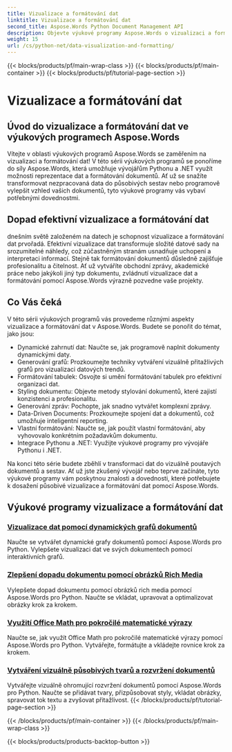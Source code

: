 ```yaml
---
title: Vizualizace a formátování dat
linktitle: Vizualizace a formátování dat
second_title: Aspose.Words Python Document Management API
description: Objevte výukové programy Aspose.Words o vizualizaci a formátování dat v Pythonu a .NET. Naučte se efektivně prezentovat data, vytvářet úžasné sestavy a programově formátovat dokumenty.
weight: 15
url: /cs/python-net/data-visualization-and-formatting/
---
```


{{< blocks/products/pf/main-wrap-class >}}
{{< blocks/products/pf/main-container >}}
{{< blocks/products/pf/tutorial-page-section >}}

# Vizualizace a formátování dat


## Úvod do vizualizace a formátování dat ve výukových programech Aspose.Words

Vítejte v oblasti výukových programů Aspose.Words se zaměřením na vizualizaci a formátování dat! V této sérii výukových programů se ponoříme do síly Aspose.Words, která umožňuje vývojářům Pythonu a .NET využít možnosti reprezentace dat a formátování dokumentů. Ať už se snažíte transformovat nezpracovaná data do působivých sestav nebo programově vylepšit vzhled vašich dokumentů, tyto výukové programy vás vybaví potřebnými dovednostmi.

## Dopad efektivní vizualizace a formátování dat

dnešním světě založeném na datech je schopnost vizualizace a formátování dat prvořadá. Efektivní vizualizace dat transformuje složité datové sady na srozumitelné náhledy, což zúčastněným stranám usnadňuje uchopení a interpretaci informací. Stejně tak formátování dokumentů důsledně zajišťuje profesionalitu a čitelnost. Ať už vytváříte obchodní zprávy, akademické práce nebo jakýkoli jiný typ dokumentu, zvládnutí vizualizace dat a formátování pomocí Aspose.Words výrazně pozvedne vaše projekty.

## Co Vás čeká

V této sérii výukových programů vás provedeme různými aspekty vizualizace a formátování dat v Aspose.Words. Budete se ponořit do témat, jako jsou:

- Dynamické zahrnutí dat: Naučte se, jak programově naplnit dokumenty dynamickými daty.
- Generování grafů: Prozkoumejte techniky vytváření vizuálně přitažlivých grafů pro vizualizaci datových trendů.
- Formátování tabulek: Osvojte si umění formátování tabulek pro efektivní organizaci dat.
- Styling dokumentu: Objevte metody stylování dokumentů, které zajistí konzistenci a profesionalitu.
- Generování zpráv: Pochopte, jak snadno vytvářet komplexní zprávy.
- Data-Driven Documents: Prozkoumejte spojení dat a dokumentů, což umožňuje inteligentní reporting.
- Vlastní formátování: Naučte se, jak použít vlastní formátování, aby vyhovovalo konkrétním požadavkům dokumentu.
- Integrace Pythonu a .NET: Využijte výukové programy pro vývojáře Pythonu i .NET.

Na konci této série budete zběhlí v transformaci dat do vizuálně poutavých dokumentů a sestav. Ať už jste zkušený vývojář nebo teprve začínáte, tyto výukové programy vám poskytnou znalosti a dovednosti, které potřebujete k dosažení působivé vizualizace a formátování dat pomocí Aspose.Words.

## Výukové programy vizualizace a formátování dat
### [Vizualizace dat pomocí dynamických grafů dokumentů](./visualize-data-document-charts/)
Naučte se vytvářet dynamické grafy dokumentů pomocí Aspose.Words pro Python. Vylepšete vizualizaci dat ve svých dokumentech pomocí interaktivních grafů.
### [Zlepšení dopadu dokumentu pomocí obrázků Rich Media](./document-images/)
Vylepšete dopad dokumentu pomocí obrázků rich media pomocí Aspose.Words pro Python. Naučte se vkládat, upravovat a optimalizovat obrázky krok za krokem.
### [Využití Office Math pro pokročilé matematické výrazy](./office-math-documents/)
Naučte se, jak využít Office Math pro pokročilé matematické výrazy pomocí Aspose.Words pro Python. Vytvářejte, formátujte a vkládejte rovnice krok za krokem.
### [Vytváření vizuálně působivých tvarů a rozvržení dokumentů](./document-shape-handling-formatting/)
Vytvářejte vizuálně ohromující rozvržení dokumentů pomocí Aspose.Words pro Python. Naučte se přidávat tvary, přizpůsobovat styly, vkládat obrázky, spravovat tok textu a zvyšovat přitažlivost.
{{< /blocks/products/pf/tutorial-page-section >}}

{{< /blocks/products/pf/main-container >}}
{{< /blocks/products/pf/main-wrap-class >}}

{{< blocks/products/products-backtop-button >}}
